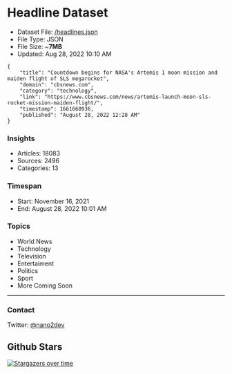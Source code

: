 # Headline Dataset

- Dataset File: [/headlines.json](https://raw.githubusercontent.com/fwd/news/master/headlines.json) 
- File Type: JSON
- File Size: ~**7MB**
- Updated: Aug 28, 2022 10:10 AM

```
{
    "title": "Countdown begins for NASA's Artemis 1 moon mission and maiden flight of SLS megarocket",
    "domain": "cbsnews.com",
    "category": "technology",
    "link": "https://www.cbsnews.com/news/artemis-launch-moon-sls-rocket-mission-maiden-flight/",
    "timestamp": 1661660936,
    "published": "August 28, 2022 12:28 AM"
}
```

### Insights

- Articles: 18083
- Sources: 2496
- Categories: 13

### Timespan

- Start: November 16, 2021
- End: August 28, 2022 10:01 AM

### Topics

- World News
- Technology
- Television
- Entertaiment
- Politics
- Sport
- More Coming Soon

---

### Contact 

Twitter: [@nano2dev](https://twitter.com/nano2dev)

## Github Stars

[![Stargazers over time](https://starchart.cc/fwd/news.svg)](https://starchart.cc/fwd/news)
	